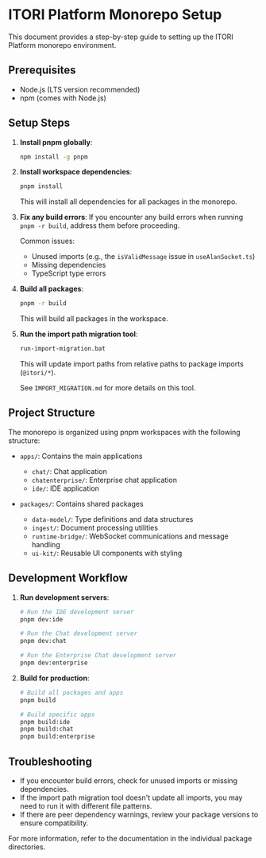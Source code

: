# ITORI Platform Monorepo Setup

This document provides a step-by-step guide to setting up the ITORI Platform monorepo environment.

## Prerequisites

- Node.js (LTS version recommended)
- npm (comes with Node.js)

## Setup Steps

1. **Install pnpm globally**:
   ```bash
   npm install -g pnpm
   ```

2. **Install workspace dependencies**:
   ```bash
   pnpm install
   ```
   This will install all dependencies for all packages in the monorepo.

3. **Fix any build errors**:
   If you encounter any build errors when running `pnpm -r build`, address them before proceeding.
   
   Common issues:
   - Unused imports (e.g., the `isValidMessage` issue in `useAlanSocket.ts`)
   - Missing dependencies
   - TypeScript type errors

4. **Build all packages**:
   ```bash
   pnpm -r build
   ```
   This will build all packages in the workspace.

5. **Run the import path migration tool**:
   ```bash
   run-import-migration.bat
   ```
   This will update import paths from relative paths to package imports (`@itori/*`).

   See `IMPORT_MIGRATION.md` for more details on this tool.

## Project Structure

The monorepo is organized using pnpm workspaces with the following structure:

- `apps/`: Contains the main applications
  - `chat/`: Chat application
  - `chatenterprise/`: Enterprise chat application
  - `ide/`: IDE application

- `packages/`: Contains shared packages
  - `data-model/`: Type definitions and data structures
  - `ingest/`: Document processing utilities
  - `runtime-bridge/`: WebSocket communications and message handling
  - `ui-kit/`: Reusable UI components with styling

## Development Workflow

1. **Run development servers**:
   ```bash
   # Run the IDE development server
   pnpm dev:ide

   # Run the Chat development server
   pnpm dev:chat

   # Run the Enterprise Chat development server
   pnpm dev:enterprise
   ```

2. **Build for production**:
   ```bash
   # Build all packages and apps
   pnpm build

   # Build specific apps
   pnpm build:ide
   pnpm build:chat
   pnpm build:enterprise
   ```

## Troubleshooting

- If you encounter build errors, check for unused imports or missing dependencies.
- If the import path migration tool doesn't update all imports, you may need to run it with different file patterns.
- If there are peer dependency warnings, review your package versions to ensure compatibility.

For more information, refer to the documentation in the individual package directories.
